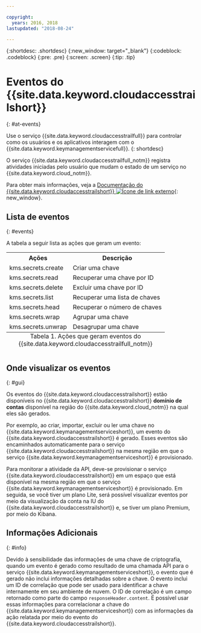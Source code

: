 ```yaml
---

copyright:
  years: 2016, 2018
lastupdated: "2018-08-24"

---
```


{:shortdesc: .shortdesc}
{:new_window: target="_blank"}
{:codeblock: .codeblock}
{:pre: .pre}
{:screen: .screen}
{:tip: .tip}

# Eventos do {{site.data.keyword.cloudaccesstrailshort}}
{: #at-events}

Use o serviço {{site.data.keyword.cloudaccesstrailfull}} para controlar como os usuários e os aplicativos interagem com o {{site.data.keyword.keymanagementservicefull}}.
{: shortdesc}

O serviço {{site.data.keyword.cloudaccesstrailfull_notm}} registra atividades iniciadas pelo usuário que mudam o estado de um serviço no {{site.data.keyword.cloud_notm}}. 

Para obter mais informações, veja a [Documentação do {{site.data.keyword.cloudaccesstrailshort}} ![Ícone de link externo](../../icons/launch-glyph.svg "Ícone de link externo")](/docs/services/cloud-activity-tracker/index.html#getting-started-with-cla){: new_window}.

## Lista de eventos
{: #events}

A tabela a seguir lista as ações que geram um evento:

<table>
    <tr>
        <th>Ações</th>
        <th>Descrição</th>
    </tr>
    <tr>
        <td>kms.secrets.create</td>
        <td>Criar uma chave</td>
    </tr>
    <tr>
        <td>kms.secrets.read</td>
        <td>Recuperar uma chave por ID</td>
    </tr>
   <tr>
        <td>kms.secrets.delete</td>
        <td>Excluir uma chave por ID</td>
    </tr>
    <tr>
        <td>kms.secrets.list</td>
        <td>Recuperar uma lista de chaves</td>
    </tr>
    <tr>
        <td>kms.secrets.head</td>
        <td>Recuperar o número de chaves</td>
    </tr>
     <tr>
        <td>kms.secrets.wrap</td>
        <td>Agrupar uma chave</td>
    </tr>
     <tr>
        <td>kms.secrets.unwrap</td>
        <td>Desagrupar uma chave</td>
    </tr>
    <caption style="caption-side:bottom;">Tabela 1. Ações que geram eventos do  {{site.data.keyword.cloudaccesstrailfull_notm}}</caption>
</table>

## Onde visualizar os eventos
{: #gui}

<!-- Option 2: Add the following sentence if your service sends events to the account domain. -->

Os eventos do {{site.data.keyword.cloudaccesstrailshort}} estão disponíveis no
{{site.data.keyword.cloudaccesstrailshort}} **domínio de contas** disponível na região do
{{site.data.keyword.cloud_notm}} na qual eles são gerados.

Por exemplo, ao criar, importar, excluir ou ler uma chave no {{site.data.keyword.keymanagementserviceshort}}, um evento do {{site.data.keyword.cloudaccesstrailshort}} é gerado. Esses eventos são encaminhados automaticamente para o serviço {{site.data.keyword.cloudaccesstrailshort}} na mesma
região em que o serviço {{site.data.keyword.keymanagementserviceshort}} é provisionado.

Para monitorar a atividade da API, deve-se provisionar o serviço {{site.data.keyword.cloudaccesstrailshort}} em um espaço que está disponível na
mesma região em que o serviço {{site.data.keyword.keymanagementserviceshort}} é
provisionado. Em seguida, se você tiver um plano Lite, será possível visualizar eventos por meio da visualização da
conta na IU do {{site.data.keyword.cloudaccesstrailshort}} e, se tiver um plano Premium, por meio do Kibana.

## Informações Adicionais
{: #info}

Devido à sensibilidade das informações de uma chave de criptografia, quando um
evento é gerado como resultado de uma chamada API para o serviço {{site.data.keyword.keymanagementserviceshort}}, o evento que é gerado não inclui
informações detalhadas sobre a chave. O evento inclui um ID de correlação que pode ser usado para identificar a chave internamente em seu ambiente de nuvem. O ID de correlação é um campo retornado como parte do campo `responseHeader.content`. É possível usar essas informações para correlacionar a chave do
{{site.data.keyword.keymanagementserviceshort}} com as informações da ação relatada
por meio do evento do {{site.data.keyword.cloudaccesstrailshort}}.
